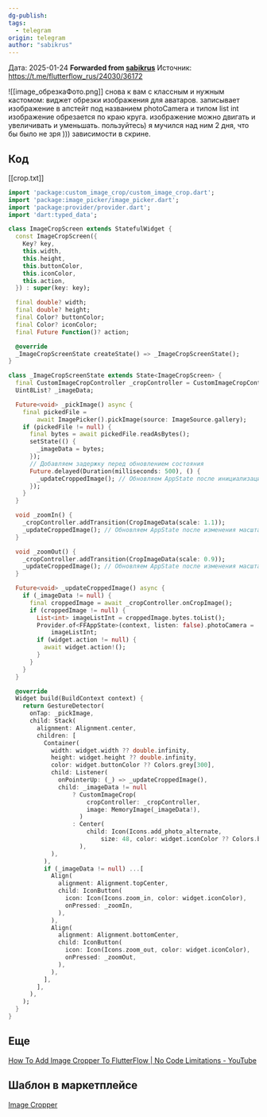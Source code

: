 ```yaml
---
dg-publish: 
tags:
  - telegram
origin: telegram
author: "sabikrus"
---
```


Дата:  2025-01-24
**Forwarded from [sabikrus](https://t.me/sabikrus)**
Источник: https://t.me/flutterflow_rus/24030/36172

![[image_обрезкаФото.png]]
снова к вам с классным и нужным кастомом: виджет обрезки изображения для аватаров. записывает изображение в апстейт под названием photoCamera и типом list int изображение обрезается по краю круга. изображение можно двигать и увеличивать и уменьшать. пользуйтесь) я мучился над ним 2 дня, что бы было не зря )))
зависимости в скрине.

## Код

[[crop.txt]]

```dart
import 'package:custom_image_crop/custom_image_crop.dart';
import 'package:image_picker/image_picker.dart';
import 'package:provider/provider.dart';
import 'dart:typed_data';

class ImageCropScreen extends StatefulWidget {
  const ImageCropScreen({
    Key? key,
    this.width,
    this.height,
    this.buttonColor,
    this.iconColor,
    this.action,
  }) : super(key: key);

  final double? width;
  final double? height;
  final Color? buttonColor;
  final Color? iconColor;
  final Future Function()? action;

  @override
  _ImageCropScreenState createState() => _ImageCropScreenState();
}

class _ImageCropScreenState extends State<ImageCropScreen> {
  final CustomImageCropController _cropController = CustomImageCropController();
  Uint8List? _imageData;

  Future<void> _pickImage() async {
    final pickedFile =
        await ImagePicker().pickImage(source: ImageSource.gallery);
    if (pickedFile != null) {
      final bytes = await pickedFile.readAsBytes();
      setState(() {
        _imageData = bytes;
      });
      // Добавляем задержку перед обновлением состояния
      Future.delayed(Duration(milliseconds: 500), () {
        _updateCroppedImage(); // Обновляем AppState после инициализации изображения
      });
    }
  }

  void _zoomIn() {
    _cropController.addTransition(CropImageData(scale: 1.1));
    _updateCroppedImage(); // Обновляем AppState после изменения масштаба
  }

  void _zoomOut() {
    _cropController.addTransition(CropImageData(scale: 0.9));
    _updateCroppedImage(); // Обновляем AppState после изменения масштаба
  }

  Future<void> _updateCroppedImage() async {
    if (_imageData != null) {
      final croppedImage = await _cropController.onCropImage();
      if (croppedImage != null) {
        List<int> imageListInt = croppedImage.bytes.toList();
        Provider.of<FFAppState>(context, listen: false).photoCamera =
            imageListInt;
        if (widget.action != null) {
          await widget.action!();
        }
      }
    }
  }

  @override
  Widget build(BuildContext context) {
    return GestureDetector(
      onTap: _pickImage,
      child: Stack(
        alignment: Alignment.center,
        children: [
          Container(
            width: widget.width ?? double.infinity,
            height: widget.height ?? double.infinity,
            color: widget.buttonColor ?? Colors.grey[300],
            child: Listener(
              onPointerUp: (_) => _updateCroppedImage(),
              child: _imageData != null
                  ? CustomImageCrop(
                      cropController: _cropController,
                      image: MemoryImage(_imageData!),
                    )
                  : Center(
                      child: Icon(Icons.add_photo_alternate,
                          size: 48, color: widget.iconColor ?? Colors.black),
                    ),
            ),
          ),
          if (_imageData != null) ...[
            Align(
              alignment: Alignment.topCenter,
              child: IconButton(
                icon: Icon(Icons.zoom_in, color: widget.iconColor),
                onPressed: _zoomIn,
              ),
            ),
            Align(
              alignment: Alignment.bottomCenter,
              child: IconButton(
                icon: Icon(Icons.zoom_out, color: widget.iconColor),
                onPressed: _zoomOut,
              ),
            ),
          ],
        ],
      ),
    );
  }
}
```

## Еще
[How To Add Image Cropper To FlutterFlow \| No Code Limitations - YouTube](https://www.youtube.com/watch?v=Ck3KXdbltlU)

## Шаблон в маркетплейсе
[Image Cropper](https://marketplace.flutterflow.io/item/DGSq4SK4p7dsQOlvWaK9)

